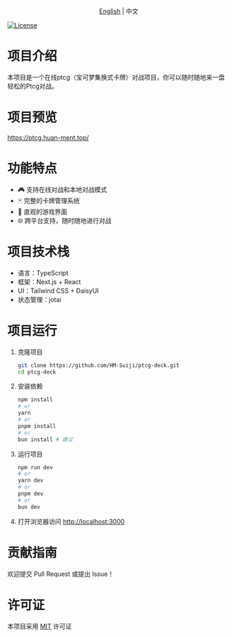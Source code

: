 <p align="center"><a href="./README.md">English</a> | 中文 </p>

[![License](https://img.shields.io/badge/license-MIT-green.svg?style=flat-square)](./LICENSE)

# 项目介绍

本项目是一个在线ptcg（宝可梦集换式卡牌）对战项目，你可以随时随地来一盘轻松的Ptcg对战。

# 项目预览

<https://ptcg.huan-ment.top/>

# 功能特点

- 🎮 支持在线对战和本地对战模式
- 🃏 完整的卡牌管理系统
- 🎯 直观的游戏界面
- 🌐 跨平台支持，随时随地进行对战

# 项目技术栈

- 语言：TypeScript
- 框架：Next.js + React
- UI：Tailwind CSS + DaisyUI
- 状态管理：jotai

# 项目运行

1. 克隆项目

   ```bash
   git clone https://github.com/HM-Suiji/ptcg-deck.git
   cd ptcg-deck
   ```

2. 安装依赖

   ```bash
   npm install
   # or
   yarn
   # or
   pnpm install
   # or
   bun install # 建议
   ```

3. 运行项目

   ```bash
   npm run dev
   # or
   yarn dev
   # or
   pnpm dev
   # or
   bun dev
   ```

4. 打开浏览器访问 <http://localhost:3000>

# 贡献指南

欢迎提交 Pull Request 或提出 Issue！

# 许可证

本项目采用 [MIT](./LICENSE) 许可证
